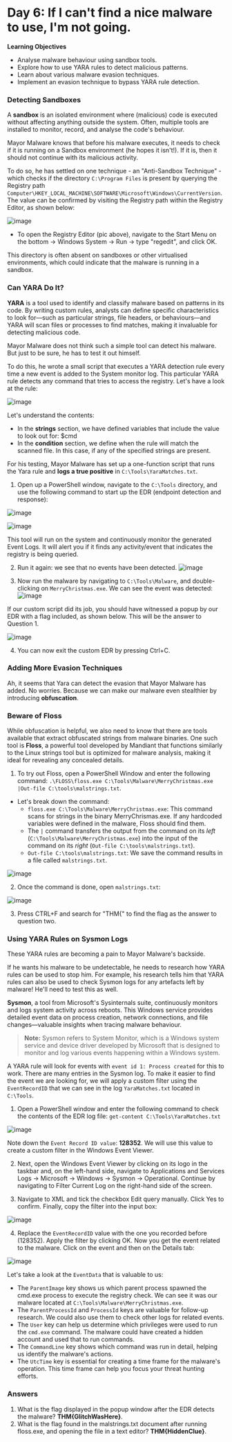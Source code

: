 # Day 6: If I can't find a nice malware to use, I'm not going.

**Learning Objectives**
- Analyse malware behaviour using sandbox tools.
- Explore how to use YARA rules to detect malicious patterns.
- Learn about various malware evasion techniques.
- Implement an evasion technique to bypass YARA rule detection.

### Detecting Sandboxes

A **sandbox** is an isolated environment where (malicious) code is executed without affecting anything outside the system. Often, multiple tools are installed to monitor, record, and analyse the code's behaviour.

Mayor Malware knows that before his malware executes, it needs to check if it is running on a Sandbox environment (he hopes it isn't!). If it is, then it should not continue with its malicious activity.

To do so, he has settled on one technique - an "Anti-Sandbox Technique" - which checks if the directory `C:\Program Files` is present by querying the Registry path `Computer\HKEY_LOCAL_MACHINE\SOFTWARE\Microsoft\Windows\CurrentVersion`. The value can be confirmed by visiting the Registry path within the Registry Editor, as shown below:

![image](https://github.com/user-attachments/assets/4e1abae9-48c3-48e3-826a-92d51f69478e)


- To open the Registry Editor (pic above), navigate to the Start Menu on the bottom -> Windows System -> Run -> type "regedit", and click OK.

This directory is often absent on sandboxes or other virtualised environments, which could indicate that the malware is running in a sandbox.

### Can YARA Do It?

**YARA** is a tool used to identify and classify malware based on patterns in its code. By writing custom rules, analysts can define specific characteristics to look for—such as particular strings, file headers, or behaviours—and YARA will scan files or processes to find matches, making it invaluable for detecting malicious code.

Mayor Malware does not think such a simple tool can detect his malware. But just to be sure, he has to test it out himself.

To do this, he wrote a small script that executes a YARA detection rule every time a new event is added to the System monitor log. This particular YARA rule detects any command that tries to access the registry. Let's have a look at the rule:

![image](https://github.com/user-attachments/assets/4d54d6b3-0feb-4ad8-8cea-5170fbef3bc8)

Let's understand the contents:

- In the **strings** section, we have defined variables that include the value to look out for: $cmd
- In the **condition** section, we define when the rule will match the scanned file. In this case, if any of the specified strings are present. 

For his testing, Mayor Malware has set up a one-function script that runs the Yara rule and **logs a true positive** in `C:\Tools\YaraMatches.txt`.

1. Open up a PowerShell window, navigate to the `C:\Tools` directory, and use the following command to start up the EDR (endpoint detection and response):

![image](https://github.com/user-attachments/assets/8a99bb31-e464-4a5b-9bd8-8f42fed68b15)

![image](https://github.com/user-attachments/assets/c6b3dc99-e1bf-442b-9290-9b4d51654500)

This tool will run on the system and continuously monitor the generated Event Logs. It will alert you if it finds any activity/event that indicates the registry is being queried.

2. Run it again: we see that no events have been detected.
![image](https://github.com/user-attachments/assets/27668d95-e2bd-466c-864d-d1ecf94897cf)

3. Now run the malware by navigating to `C:\Tools\Malware`, and double-clicking on `MerryChristmas.exe`. We can see the event was detected:
![image](https://github.com/user-attachments/assets/d156883e-8907-4675-8675-fc10f789bfbf)

If our custom script did its job, you should have witnessed a popup by our EDR with a flag included, as shown below. This will be the answer to Question 1.

![image](https://github.com/user-attachments/assets/d2b02438-4aa9-42dd-a303-074431220093)

4. You can now exit the custom EDR by pressing Ctrl+C.

### Adding More Evasion Techniques

Ah, it seems that Yara can detect the evasion that Mayor Malware has added. No worries. Because we can make our malware even stealthier by introducing **obfuscation**.

### Beware of Floss

While obfuscation is helpful, we also need to know that there are tools available that extract obfuscated strings from malware binaries. One such tool is **Floss**, a powerful tool developed by Mandiant that functions similarly to the Linux strings tool but is optimized for malware analysis, making it ideal for revealing any concealed details.

1. To try out Floss, open a PowerShell Window and enter the following command: `.\FLOSS\floss.exe C:\Tools\Malware\MerryChristmas.exe |Out-file C:\tools\malstrings.txt`.

- Let's break down the command:
	- `floss.exe C:\Tools\Malware\MerryChristmas.exe`: This command scans for strings in the binary MerryChrismas.exe. If any hardcoded variables were defined in the malware, Floss should find them.
	- The `|` command transfers the output from the command on its *left* (`C:\Tools\Malware\MerryChristmas.exe`) into the input of the command on its *right* (`Out-file C:\tools\malstrings.txt`).
	- `Out-file C:\tools\malstrings.txt`: We save the command results in a file called `malstrings.txt`.

![image](https://github.com/user-attachments/assets/a46d9afb-7fab-4e74-9800-3e38eae29872)

2. Once the command is done, open `malstrings.txt`:

![image](https://github.com/user-attachments/assets/6dda432d-19c0-40bb-8728-af15c4cfd14c)

3. Press CTRL+F and search for "THM{" to find the flag as the answer to question two.

### Using YARA Rules on Sysmon Logs

These YARA rules are becoming a pain to Mayor Malware's backside.

If he wants his malware to be undetectable, he needs to research how YARA rules can be used to stop him. For example, his research tells him that YARA rules can also be used to check Sysmon logs for any artefacts left by malware! He'll need to test this as well.

**Sysmon**, a tool from Microsoft's Sysinternals suite, continuously monitors and logs system activity across reboots. This Windows service provides detailed event data on process creation, network connections, and file changes—valuable insights when tracing malware behaviour.
>**Note:**
>Sysmon refers to System Monitor, which is a Windows system service and device driver developed by Microsoft that is designed to monitor and log various events happening within a Windows system.

A YARA rule will look for events with `event id 1: Process created` for this to work. There are many entries in the Sysmon log. To make it easier to find the event we are looking for, we will apply a custom filter using the `EventRecordID` that we can see in the log `YaraMatches.txt` located in `C:\Tools`.

1. Open a PowerShell window and enter the following command to check the contents of the EDR log file: `get-content C:\Tools\YaraMatches.txt`

![image](https://github.com/user-attachments/assets/552a0145-71b9-4100-8276-0c89952ea188)

Note down the `Event Record ID value`: **128352**. We will use this value to create a custom filter in the Windows Event Viewer.

2. Next, open the Windows Event Viewer by clicking on its logo in the taskbar and, on the left-hand side, navigate to Applications and Services Logs -> Microsoft -> Windows -> Sysmon -> Operational. Continue by navigating to Filter Current Log on the right-hand side of the screen.

3. Navigate to XML and tick the checkbox Edit query manually. Click Yes to confirm. Finally, copy the filter into the input box:

![image](https://github.com/user-attachments/assets/8664c4e2-ca9a-4a86-92c7-b2380155e81c)

4. Replace the `EventRecordID` value with the one you recorded before (128352). Apply the filter by clicking OK. Now you get the event related to the malware. Click on the event and then on the Details tab:

![image](https://github.com/user-attachments/assets/2f69a0f7-7968-44e9-9053-9256a6b069cf)

Let's take a look at the `EventData` that is valuable to us:

- The `ParentImage` key shows us which parent process spawned the cmd.exe process to execute the registry check. We can see it was our malware located at `C:\Tools\Malware\MerryChristmas.exe`.
- The `ParentProcessId` and `ProcessId` keys are valuable for follow-up research. We could also use them to check other logs for related events.
- The `User` key can help us determine which privileges were used to run the `cmd.exe` command. The malware could have created a hidden account and used that to run commands.
- The `CommandLine` key shows which command was run in detail, helping us identify the malware's actions.
- The `UtcTime` key is essential for creating a time frame for the malware's operation. This time frame can help you focus your threat hunting efforts.


### Answers
1. What is the flag displayed in the popup window after the EDR detects the malware? **THM{GlitchWasHere}**.
2. What is the flag found in the malstrings.txt document after running floss.exe, and opening the file in a text editor? **THM{HiddenClue}**.

